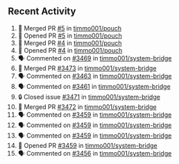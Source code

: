 ## Recent Activity

<!--START_SECTION:activity-->
1. 🎉 Merged PR [#5](https://github.com/timmo001/pouch/pull/5) in [timmo001/pouch](https://github.com/timmo001/pouch)
2. 💪 Opened PR [#5](https://github.com/timmo001/pouch/pull/5) in [timmo001/pouch](https://github.com/timmo001/pouch)
3. 🎉 Merged PR [#4](https://github.com/timmo001/pouch/pull/4) in [timmo001/pouch](https://github.com/timmo001/pouch)
4. 💪 Opened PR [#4](https://github.com/timmo001/pouch/pull/4) in [timmo001/pouch](https://github.com/timmo001/pouch)
5. 🗣 Commented on [#3469](https://github.com/timmo001/system-bridge/issues/3469) in [timmo001/system-bridge](https://github.com/timmo001/system-bridge)
6. 🎉 Merged PR [#3473](https://github.com/timmo001/system-bridge/pull/3473) in [timmo001/system-bridge](https://github.com/timmo001/system-bridge)
7. 🗣 Commented on [#3463](https://github.com/timmo001/system-bridge/issues/3463) in [timmo001/system-bridge](https://github.com/timmo001/system-bridge)
8. 🗣 Commented on [#3461](https://github.com/timmo001/system-bridge/issues/3461) in [timmo001/system-bridge](https://github.com/timmo001/system-bridge)
9. 🔒 Closed issue [#3471](https://github.com/timmo001/system-bridge/issues/3471) in [timmo001/system-bridge](https://github.com/timmo001/system-bridge)
10. 🎉 Merged PR [#3472](https://github.com/timmo001/system-bridge/pull/3472) in [timmo001/system-bridge](https://github.com/timmo001/system-bridge)
11. 🗣 Commented on [#3459](https://github.com/timmo001/system-bridge/issues/3459) in [timmo001/system-bridge](https://github.com/timmo001/system-bridge)
12. 🗣 Commented on [#3459](https://github.com/timmo001/system-bridge/issues/3459) in [timmo001/system-bridge](https://github.com/timmo001/system-bridge)
13. 🗣 Commented on [#3459](https://github.com/timmo001/system-bridge/issues/3459) in [timmo001/system-bridge](https://github.com/timmo001/system-bridge)
14. 💪 Opened PR [#3459](https://github.com/timmo001/system-bridge/pull/3459) in [timmo001/system-bridge](https://github.com/timmo001/system-bridge)
15. 🗣 Commented on [#3456](https://github.com/timmo001/system-bridge/issues/3456) in [timmo001/system-bridge](https://github.com/timmo001/system-bridge)
<!--END_SECTION:activity-->
